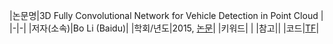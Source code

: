 |논문명|3D Fully Convolutional Network for Vehicle Detection in Point Cloud|
|-|-|
|저자(소속)|Bo Li (Baidu)|
|학회/년도|2015, [논문](https://arxiv.org/pdf/1611.08069.pdf)|
|키워드| |
|참고||
|코드|[TF](https://github.com/yukitsuji/3D_CNN_tensorflow)|

